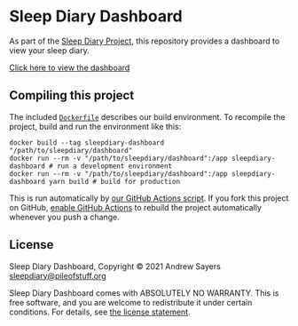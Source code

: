 # Sleep Diary Dashboard

As part of the [Sleep Diary Project](https://sleepdiary.github.io/), this repository provides a dashboard to view your sleep diary.

[Click here to view the dashboard](https://sleepdiary.github.io/dashboard)

## Compiling this project

The included [`Dockerfile`](Dockerfile) describes our build environment.  To recompile the project, build and run the environment like this:

    docker build --tag sleepdiary-dashboard "/path/to/sleepdiary/dashboard"
    docker run --rm -v "/path/to/sleepdiary/dashboard":/app sleepdiary-dashboard # run a development environment
    docker run --rm -v "/path/to/sleepdiary/dashboard":/app sleepdiary-dashboard yarn build # build for production

This is run automatically by [our GitHub Actions script](.github/workflows/main.yml).  If you fork this project on GitHub, [enable GitHub Actions](https://docs.github.com/en/actions/managing-workflow-runs/disabling-and-enabling-a-workflow) to rebuild the project automatically whenever you push a change.

## License

Sleep Diary Dashboard, Copyright © 2021 Andrew Sayers <sleepdiary@pileofstuff.org>

Sleep Diary Dashboard comes with ABSOLUTELY NO WARRANTY.  This is free software, and you are welcome to redistribute it under certain conditions.  For details, see [the license statement](LICENSE).
